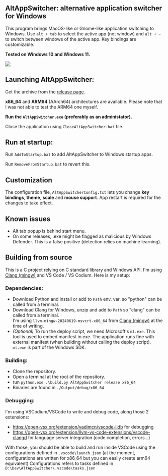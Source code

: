 ## AltAppSwitcher: alternative application switcher for Windows

This program brings MacOS-like or Gnome-like application switching to Windows. Use `alt + tab` to select the active app (not window) and `alt + ~` to switch between windows of the active app. Key bindings are customizable.

**Tested on Windows 10 and Windows 11.**

![](./Assets/ScreenshotWin11.png)

## Launching AltAppSwitcher:
Get the archive from the [release page](https://github.com/hdlx/AltAppSwitcher/releases/).

**x86_64** and **ARM64** (AArch64) architectures are available. Please note that I was not able to test the ARM64 one myself.

**Run the `AltAppSwitcher.exe` (preferably as an administator).**

Close the application using `CloseAltAppSwitcher.bat` file.

## Run at startup:
Run `AddToStartup.bat` to add AltAppSwitcher to Windows startup apps.

Run `RemoveFromStartup.bat` to revert this.

## Customization
The configuration file, `AltAppSwitcherConfig.txt` lets you change **key bindings**, **theme**, **scale** and **mouse support**. App restart is required for the changes to take effect.

## Known issues
- Alt tab popup is behind start menu.
- On some releases, .exe might be flagged as malicious by Windows Defender. This is a false positive (detection relies on machine learning).

## Building from source
This is a C project relying on C standard library and Windows API. I'm using [Clang (mingw)](https://github.com/mstorsjo/llvm-mingw) and VS Code / VS Codium.
Here is my setup:
### Dependencies:
- Download Python and install or add to `Path` env. var. so "python" can be called from a terminal.
- Download Clang for Windows, unzip and add to `Path` so "clang" can be called from a terminal.\
  I'm using `llvm-mingw-20240619-msvcrt-x86_64` from [Clang (mingw)](https://github.com/mstorsjo/llvm-mingw) at the time of writing.
- *(Optional)* To run the deploy script, we need Microsoft's `mt.exe`. This tool is used to embed manifest in exe. The application runs fine with external manifest (when building without calling the deploy script). `mt.exe` is part of the Windows SDK.
### Building:
- Clone the repository.
- Open a terminal at the root of the repository.
- run `python.exe .\build.py AltAppSwitcher release x86_64`
- Binaries are found in `./Output/debug/x86_64`
### Debugging:
I'm using VSCodium/VSCode to write and debug code, along those 2 extensions:
- https://open-vsx.org/extension/vadimcn/vscode-lldb for debugging
- https://open-vsx.org/extension/llvm-vs-code-extensions/vscode-clangd for language server integration (code completion, errors...)
  
With those, you should be able to build and run inside VSCode using the configurations defined in `.vscode\launch.json` (at the moment, configurations are written for x86_64 but you can easily create arm64 equivalent)
Configurations refers to tasks defined in `D:\Dev\AltAppSwitcher\.vscode\tasks.json`

